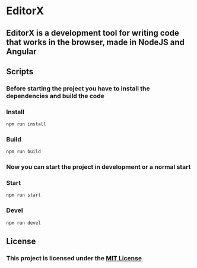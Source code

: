 # EditorX

## EditorX is a development tool for writing code that works in the browser, made in NodeJS and Angular

## Scripts

### Before starting the project you have to install the dependencies and build the code

### Install
```bash
npm run install
```

### Build
```bash
npm run build
```

### Now you can start the project in development or a normal start

### Start
```bash
npm run start
```

### Devel
```bash
npm run devel
```

## License
### This project is licensed under the [MIT License](./LICENSE)